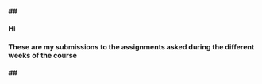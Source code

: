<body>
<h4>##</h4>  
<h4>Hi</h4>
<h4>These are my submissions to the assignments asked during the different weeks of the course</h4><sapn></span>
<h4>##</h4>
</body>
